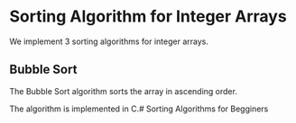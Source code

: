 # Sorting Algorithm for Integer Arrays

We implement 3 sorting algorithms for integer arrays.

## Bubble Sort

The Bubble Sort algorithm sorts the array in ascending order.

The algorithm is implemented in C.# Sorting Algorithms for Begginers

